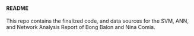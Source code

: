 #### README

 This repo contains the finalized code, and data sources for the SVM, ANN, and Network Analysis Report of Bong Balon and Nina Comia. 
